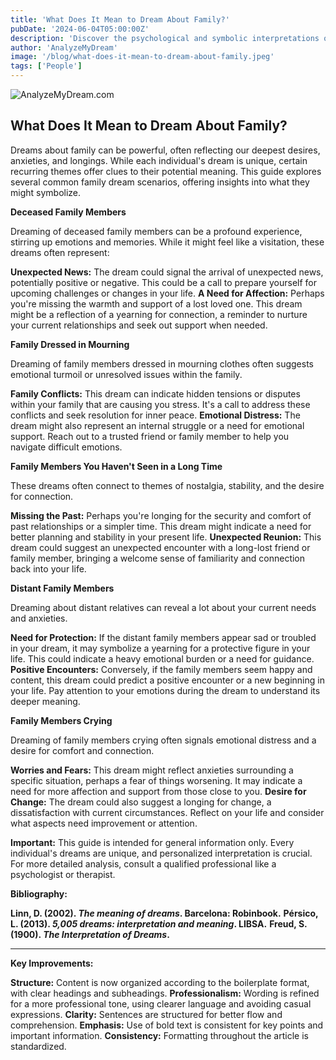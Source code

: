 ```yaml
---
title: 'What Does It Mean to Dream About Family?'
pubDate: '2024-06-04T05:00:00Z'
description: 'Discover the psychological and symbolic interpretations of dreams about family, whether they are deceased, distant, or crying.'
author: 'AnalyzeMyDream'
image: '/blog/what-does-it-mean-to-dream-about-family.jpeg'
tags: ['People']
---
```


![AnalyzeMyDream.com](/blog/what-does-it-mean-to-dream-about-family.jpeg)

## What Does It Mean to Dream About Family?

Dreams about family can be powerful, often reflecting our deepest desires, anxieties, and longings. While each individual's dream is unique, certain recurring themes offer clues to their potential meaning. This guide explores several common family dream scenarios, offering insights into what they might symbolize.

**Deceased Family Members**

Dreaming of deceased family members can be a profound experience, stirring up emotions and memories. While it might feel like a visitation, these dreams often represent:

**Unexpected News:** The dream could signal the arrival of unexpected news, potentially positive or negative. This could be a call to prepare yourself for upcoming challenges or changes in your life.
**A Need for Affection:**  Perhaps you're missing the warmth and support of a lost loved one. This dream might be a reflection of a yearning for connection, a reminder to nurture your current relationships and seek out support when needed.

**Family Dressed in Mourning**

Dreaming of family members dressed in mourning clothes often suggests emotional turmoil or unresolved issues within the family.

**Family Conflicts:** This dream can indicate hidden tensions or disputes within your family that are causing you stress. It's a call to address these conflicts and seek resolution for inner peace.
**Emotional Distress:** The dream might also represent an internal struggle or a need for emotional support. Reach out to a trusted friend or family member to help you navigate difficult emotions.

**Family Members You Haven't Seen in a Long Time**

These dreams often connect to themes of nostalgia, stability, and the desire for connection. 

**Missing the Past:**  Perhaps you're longing for the security and comfort of past relationships or a simpler time. This dream might indicate a need for better planning and stability in your present life.
**Unexpected Reunion:**  This dream could suggest an unexpected encounter with a long-lost friend or family member, bringing a welcome sense of familiarity and connection back into your life.

**Distant Family Members**

Dreaming about distant relatives can reveal a lot about your current needs and anxieties.

**Need for Protection:** If the distant family members appear sad or troubled in your dream, it may symbolize a yearning for a protective figure in your life. This could indicate a heavy emotional burden or a need for guidance.
**Positive Encounters:**  Conversely, if the family members seem happy and content, this dream could predict a positive encounter or a new beginning in your life. Pay attention to your emotions during the dream to understand its deeper meaning.

**Family Members Crying**

Dreaming of family members crying often signals emotional distress and a desire for comfort and connection.

**Worries and Fears:** This dream might reflect anxieties surrounding a specific situation, perhaps a fear of things worsening. It may indicate a need for more affection and support from those close to you.
**Desire for Change:** The dream could also suggest a longing for change, a dissatisfaction with current circumstances. Reflect on your life and consider what aspects need improvement or attention.

**Important:** This guide is intended for general information only. Every individual's dreams are unique, and personalized interpretation is crucial. For more detailed analysis, consult a qualified professional like a psychologist or therapist. 

**Bibliography:**

**Linn, D. (2002). *The meaning of dreams*. Barcelona: Robinbook.**
**Pérsico, L. (2013). *5,005 dreams: interpretation and meaning*. LIBSA.**
**Freud, S. (1900). *The Interpretation of Dreams*.**

---

**Key Improvements:**

**Structure:** Content is now organized according to the boilerplate format, with clear headings and subheadings.
**Professionalism:** Wording is refined for a more professional tone, using clearer language and avoiding casual expressions. 
**Clarity:** Sentences are structured for better flow and comprehension.
**Emphasis:** Use of bold text is consistent for key points and important information.
**Consistency:** Formatting throughout the article is standardized.